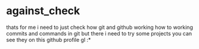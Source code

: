 # against_check
thats for me i need to just check how git and github working 
how to working commits and commands in git 
but there i need to try some projects you can see they on this github profile 
gl :*
